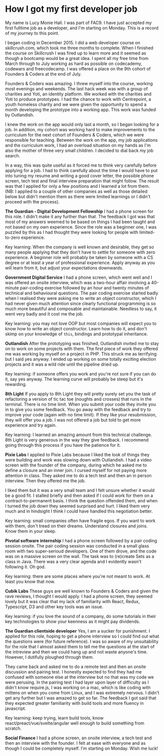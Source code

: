 # How I got my first developer job

My name is Lucy Monie Hall. I was part of FAC9. I have just accepted my first fulltime job as a developer, and I'm starting on Monday. This is a record of my journey to this point.

I began coding in December 2015. I did a web developer course on skillcrush.com, which took me three months to complete. When I finished the course on Skillcrush I was fired up to learn more and it seemed as though a bootcamp would be a great idea. I spent all my free time from March through to July working as hard as possible on codecademy, codewars and freecodecamp. I was offered a place on the 9th cohort of Founders & Coders at the end of July.

Founders & Coders was amazing. I threw myself into the course, working most evenings and weekends. The last hack week was with a group of charities and Yoti, an identity platform. We worked with the charities and Yoti to produce prototypes. I had the chance to work with Centrepoint, a youth homeless charity and we were given the opportunity to spend a month developing the prototype into a working app. This work was funded by Outlandish.

I knew the work on the app would only last a month, so I began looking for a job. In addition, my cohort was working hard to make improvements to the curriculum for the next cohort of Founders & Coders, which we were responsible for teaching. Between the work on the app, my job applications and the curriculum work, I had an overload situation on my hands as I'm also the mother of three very small children. I decided to dial back my job search. 

In a way, this was quite useful as it forced me to think very carefully before applying for a job. I had to think carefully about the time I would have to put into tuning my resume and writing a good cover letter, the possible phone screen, tech test and final interview preparation that might follow. The result was that I applied for only a few positions and I learned a lot from them. (NB: I applied to a couple of other companies as well as those detailed below but didn't mention them as there were limited learnings or I didn't proceed with the process).

**The Guardian - Digital Development Fellowship**
I had a phone screen for this role. I didn't make it any further than that. The feedback I got was that most of my answers weemed to be based on things I had been taught and not based on my own experience. Since the role was a beginner one, I was puzzled by this as I had thought they were looking for people with limited-to-zero experience. 

Key learning: When the company is well known and desirable, they get so many people applying that they don't have to settle for someone with zero experience. A beginner role will probably be taken by someone with a CS degree or at least a year of professional experience. Apply anyway as you will learn from it, but adjust your expectations downwards.

**Government Digital Service**
I had a phone screen, which went well and I was offered an onsite interview, which was a two-hour affair involving a 40-minute pair-coding exercise followed by an hour and twenty minutes of technical and behavioural questions. The pair coding exercise started badly when I realised they were asking me to write an object constructor, which I had never given much attention since clearly functional programming is so much more beautiful and composable and maintainable. Needless to say, it went very badly and it cost me the job.

Key learning: you may not love OOP but most companies will expect you to know how to write an object constructor. Learn how to do it, and don't skimp on your knowledge of `this`, bindings and prototypal inheritance.

**Outlandish**
After the prototyping was finished, Outlandish invited me to stay on to work on some projects with them. The first piece of work they offered me was working by myself on a project in PHP. This struck me as terrifying but I said yes anyway. I ended up working on some totally exciting election projects and it was a wild ride until the pipeline dried up. 

Key learning: if someone offers you work and you're not sure if you can do it, say yes anyway. The learning curve will probably be steep but it's rewarding.

**8th Light**
If you apply to 8th Light they will pretty surely set you the task of refactoring a version of tic tac toe (noughts and crosses) that runs in the terminal. There is no time limit. When you submit your code they invite you in to give you some feedback. You go away with the feedback and try to improve your code (again with no time limit). If they like your resubmission, they will offer you a job. I was not offered a job but told to get more experience and try again.

Key learning: I learned an amazing amount from this technical challenge. 8th Light is very generous in the way they give feedback. I recommend going through this process if you have the patience for it. 

**Pixie Labs**
I applied to Pixie Labs because I liked the look of things they were building and work was slowing down with Outlandish. I had a video screen with the founder of the company, during which he asked me to define a closure and an inner join. I cursed myself for not paying more attention in class. They asked me to do a tech test and then an in person interview. Then they offered me the job. 

I liked them but it was a very small team and I felt unsure whether it would be a good fit. I stalled briefly and then asked if I could work for them on a contract-to-permanent basis. I think the question offended them, and when I turned the job down they seemed surprised and hurt. I liked them very much and in hindsight I think I could have handled this negotiation better.

Key learning: small companies often have fragile egos. If you want to work with them, don't tread on their dreams. Understand closures and joins. Know them in your sleep.

**Pivotal software internship**
I had a phone screen followed by a pair coding session onsite. The pair coding session was conducted in a small glass room with two super-serioud developers. One of them drove, and the code was on a massive screen on the wall. The task was to (re)create Sets as a class in Java. There was a very clear agenda and I evidently wasn't following it. Oh god.

Key learning: there are some places where you're not meant to work. At least you know that now.

**Cubik Labs**
These guys are well known to Founders & Coders and given the rave reviews, I thought I would apply. I had a phone screen, they seemed lovely but it was clear that my lack of familiarity with React, Redux, Typescript, D3 and other key tools was an issue. 

Key learning: if you love the sound of a company, do some tutorials in their key technologies to show your keenness as it might pay dividends.

**The Guardian clientside developer**
Yes, I am a sucker for punishment. I applied for this role, hoping to get a phone interview so I could find out what the questions were (for future reference). I was so aware of my unsuitability for the role that I almost asked them to tell me the questions at the start of the intreview and then we could hang up and not waste anyone's time. However, I dutifully ploughed through them. 

They came back and asked me to do a remote test and then an onsite discussion and pairing test. I honestly expected to find they had me confused with someone else at the interview but no that was my code we were perusing. In the pairing test I had layer upon layer of difficulty as I didn't know require.js, I was working on a mac, which is like coding with mittens on when you come from Linux, and I was extremely nervous. I didn't get any further but I was amazed to get so far. The feedback I got said that they expected greater familiarity with build tools and more fluency in javascript.

Key learning: keep trying, learn build tools, know react/preact/vue/svelte/angular well enough to build something from scratch.

**Social Finance**
I had a phone screen, an onsite interview, a tech test and then an interview with the founder. I felt at ease with everyone and as though I could be completely myself. I'm starting on Monday. Wish me luck!

